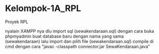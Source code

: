 # Kelompok-1A_RPL
Proyek RPL

nyalain XAMPP nya dlu import sql  (sewakendaraan.sql) dengan cara buka phpmyadmin buat database baru dengan nama yang sama (sewakendaraan) lalu import dan pilih file (sewakendaraan.sql)
compile di cmd dengan cara  "javac -classpath connector.jar SewaKendaraan.java"
